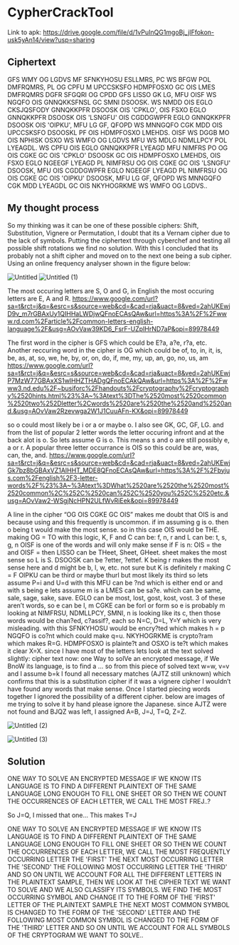 # CypherCrackTool
Link to apk: https://drive.google.com/file/d/1vPuInQG1mgoBj_jlFfokon-usk5yAn14/view?usp=sharing 

## Ciphertext 
GFS WMY OG LGDVS MF SFNKYHOSU ESLLMRS, PC WS
BFGW POL DMFRQMRS, PL OG CPFU M UPCCSKSFO
HDMPFOSXO GC OIS LMES DMFRQMRS DGFR SFGQRI OG
CPDD GFS LISSO GK LG, MFU OISF WS NGQFO OIS
GNNQKKSFNSL GC SMNI DSOOSK. WS NMDD OIS EGLO
CKSJQSFODY GNNQKKPFR DSOOSK OIS 'CPKLO', OIS
FSXO EGLO GNNQKKPFR DSOOSK OIS 'LSNGFU' OIS
CGDDGWPFR EGLO GNNQKKPFR DSOOSK OIS 'OIPKU', MFU
LG GF, QFOPD WS MNNGQFO CGK MDD OIS UPCCSKSFO
DSOOSKL PF OIS HDMPFOSXO LMEHDS. OISF WS DGGB MO
OIS NPHISK OSXO WS WMFO OG LGDVS MFU WS MDLG
NDMLLPCY POL LYEAGDL. WS CPFU OIS EGLO GNNQKKPFR
LYEAGD MFU NIMFRS PO OG OIS CGKE GC OIS 'CPKLO'
DSOOSK GC OIS HDMPFOSXO LMEHDS, OIS FSXO EGLO
NGEEGF LYEAGD PL NIMFRSU OG OIS CGKE GC OIS
'LSNGFU' DSOOSK, MFU OIS CGDDGWPFR EGLO NGEEGF
LYEAGD PL NIMFRSU OG OIS CGKE GC OIS 'OIPKU'
DSOOSK, MFU LG GF, QFOPD WS MNNGQFO CGK MDD
LYEAGDL GC OIS NKYHOGRKME WS WMFO OG LGDVS..

## My thought process
So my thinking was it can be one of these possible ciphers:
Shift, Substitution, Vignere or Permutation, I doubt that its a Vernam cipher due to the lack of symbols.
Putting the ciphertext through cyberchef and testing all possible shift rotations we find no solution. With this I concluded that its
probably not a shift cipher and moved on to the next one being a sub cipher. 
Using an online frequency analyser shown in the figure below:

![Untitled](https://github.com/ColemanAlexander/CypherCrackTool/assets/104588582/b93bba76-293e-486d-a143-fd9b6cde001f)
![Untitled (1)](https://github.com/ColemanAlexander/CypherCrackTool/assets/104588582/0f017fc5-8afa-4a20-9c6c-02e85cb844a2)

The most occuring letters are S, O and G, in English the most occuring letters are E, A and R. https://www.google.com/url?sa=t&rct=j&q=&esrc=s&source=web&cd=&cad=rja&uact=8&ved=2ahUKEwjD9v_m7rGBAxUy1QIHHaLWDjwQFnoECAsQAw&url=https%3A%2F%2Fwww.rd.com%2Farticle%2Fcommon-letters-english-language%2F&usg=AOvVaw39KD6_FsrF-UZpIHrND7aP&opi=89978449 

The first word in the cipher is GFS which could be E?a, a?e, r?a, etc. Another reccuring word in the cipher is OG which could be of, to, in, it, is, be, as, at, so, we, he, by, or, on, do, if, me, my, up, an, go, no, us, am  https://www.google.com/url?sa=t&rct=j&q=&esrc=s&source=web&cd=&cad=rja&uact=8&ved=2ahUKEwjP7MzW77GBAxXS1wIHHZTHADgQFnoECAkQAw&url=https%3A%2F%2Fwww3.nd.edu%2F~busiforc%2Fhandouts%2Fcryptography%2Fcryptography%2520hints.html%23%3A~%3Atext%3DThe%2520most%2520common%2520two%252Dletter%2Cwords%2520are%2520the%2520and%2520and.&usg=AOvVaw2Rzevwga2W1J1CuuAFn-KX&opi=89978449 

so o could most likely be i or a or maybe o. I also see GK, GC, GF, LG. and from the list  of popular 2 letter words the letter occuring infront and at the back alot is o.  So lets assume G is o. This means s and o are still possibly e, a or r. A popular three letter occurrance is OIS so this could be are, was, can, the, and. https://www.google.com/url?sa=t&rct=j&q=&esrc=s&source=web&cd=&cad=rja&uact=8&ved=2ahUKEwjGk7bz8bGBAxVZ1AIHHT_MDE8QFnoECAsQAw&url=https%3A%2F%2Fbyjus.com%2Fenglish%2F3-letter-words%2F%23%3A~%3Atext%3DWhat%2520are%2520the%2520most%2520common%2C%252C%2520can%252C%2520you%252C%2520etc.&usg=AOvVaw2-WSgjNcHPN2ULfWvRiEek&opi=89978449 

A line in the cipher “OG OIS CGKE GC OIS” makes me doubt that OIS is and because using and this frequently is uncommon. if im assuming g is o. then o being t would make the most sense. so in this case OIS would be THE. making OG = TO
with this logic, K, F and C can be: f, n, r and L can be: t, s, g, n
OISF is one of the words and will only make sense if F is n: OIS = the and OISF = then
LISSO can be THeet, Sheet, GHeet. sheet makes the most sense so L is S.
DSOOSK can be ?etter, ?ettef. K being r makes the most sense here and d might be b, l, w, etc. not sure but K is definitely r making C = F
OIPKU can be third or maybe thurl but most likely its third so lets assume P=i and U=d
with this MFU can be ?nd which is either end or and with s being e lets assume m is a
LMES can be sa?e. which can be same, sale, sage, sake, save.
EGLO can be most, lost, gost, kost, vost. 3 of these aren’t words, so e can be l, m
CGKE can be forl or form so e is probably m
looking at NIMFRSU, NDMLLPCY, SMNI, n is looking like its c, then those words would be chan?ed, c?assif?, each so N=C, D=L, Y=Y which is very misleading.
with this SFNKYHOSU would be encry?ted which makes h = p
NGQFO is co?nt which could make q=u. 
NKYHOGRKME is crypto?ram which makes R=G.
HDMPFOSXO is plainte?t and OSXO is te?t which makes it clear X=X.
since I have most of the letters lets look at the text solved slightly:
cipher text now:
one Way to solVe an encrypted message, if We
BnoW its language, is to find a …
so from this piece of solved text w=w, v=v and I assume b=k
I found all necessary matches (AJTZ still unknown) which confirms that this is a substitution cipher if it was a vignere cipher I wouldn’t have found any words that make sense. Once I started piecing words together I ignored the possibility of a different cipher.
below are images of me trying to solve it by hand please ignore the Japanese. since AJTZ were not found and BJQZ was left, I assigned A=B, J=J, T=Q, Z=Z.





![Untitled (2)](https://github.com/ColemanAlexander/CypherCrackTool/assets/104588582/18c9b2a5-b93e-4e59-b07e-f36b12bb639a)

![Untitled (3)](https://github.com/ColemanAlexander/CypherCrackTool/assets/104588582/7df01de3-7517-42e8-863f-e57fd8b05209)


## Solution


ONE WAY TO SOLVE AN ENCRYPTED MESSAGE IF WE KNOW ITS LANGUAGE IS TO FIND A DIFFERENT PLAINTEXT OF THE SAME LANGUAGE LONG ENOUGH TO FILL ONE SHEET OR SO THEN WE COUNT THE OCCURRENCES OF EACH LETTER, WE CALL THE MOST FREJ..?

So J=Q, I missed that one... This makes T=J

ONE WAY TO SOLVE AN ENCRYPTED MESSAGE IF WE KNOW ITS LANGUAGE IS TO FIND A DIFFERENT PLAINTEXT OF THE SAME LANGUAGE LONG ENOUGH TO FILL ONE SHEET OR SO THEN WE COUNT THE OCCURRENCES OF EACH LETTER, WE CALL THE MOST FREQUENTLY OCCURRING LETTER THE 'FIRST' THE NEXT MOST OCCURRING LETTER THE 'SECOND' THE FOLLOWING MOST OCCURRING LETTER THE 'THIRD' AND SO ON UNTIL WE ACCOUNT FOR ALL THE DIFFERENT LETTERS IN THE PLAINTEXT SAMPLE, THEN WE LOOK AT THE CIPHER TEXT WE WANT TO SOLVE AND WE ALSO CLASSIFY ITS SYMBOLS. WE FIND THE MOST OCCURRING SYMBOL AND CHANGE IT TO THE FORM OF THE 'FIRST' LETTER OF THE PLAINTEXT SAMPLE THE NEXT MOST COMMON SYMBOL IS CHANGED TO THE FORM OF THE 'SECOND' LETTER AND THE FOLLOWING MOST COMMON SYMBOL IS CHANGED TO THE FORM OF THE 'THIRD' LETTER AND SO ON UNTIL WE ACCOUNT FOR ALL SYMBOLS OF THE CRYPTOGRAM WE WANT TO SOLVE..















